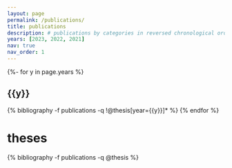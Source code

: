 ```yaml
---
layout: page
permalink: /publications/
title: publications
description: # publications by categories in reversed chronological order. generated by jekyll-scholar.
years: [2023, 2022, 2021]
nav: true
nav_order: 1
---
```


<!-- _pages/publications.md -->
<div class="publications">

{%- for y in page.years %}

  <h2 class="year">{{y}}</h2>
  {% bibliography -f publications -q !@thesis[year={{y}}]* %}
{% endfor %}

<h1>theses</h1>
{% bibliography -f publications -q @thesis %}

</div>
